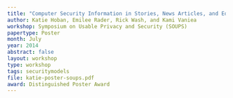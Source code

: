 ```yaml
---
title: "Computer Security Information in Stories, News Articles, and Education Documents"
author: Katie Hoban, Emilee Rader, Rick Wash, and Kami Vaniea
workshop: Symposium on Usable Privacy and Security (SOUPS)
papertype: Poster
month: July
year: 2014
abstract: false
layout: workshop
type: workshop
tags: securitymodels
file: katie-poster-soups.pdf
award: Distinguished Poster Award
---
```

